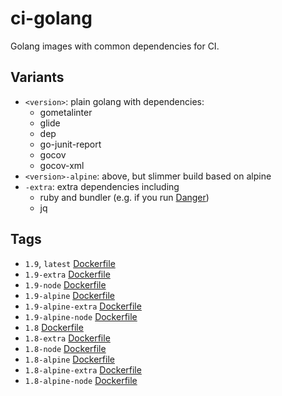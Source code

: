 # ci-golang

Golang images with common dependencies for CI.

## Variants
- `<version>`: plain golang with dependencies:
  - gometalinter
  - glide
  - dep
  - go-junit-report
  - gocov
  - gocov-xml
- `<version>-alpine`: above, but slimmer build based on alpine
- `-extra`: extra dependencies including
  - ruby and bundler (e.g. if you run [Danger](https://github.com/danger/danger))
  - jq

## Tags
- `1.9`, `latest` [Dockerfile](1.9/stretch/Dockerfile)
- `1.9-extra` [Dockerfile](1.9/extra/Dockerfile)
- `1.9-node` [Dockerfile](1.9/node/Dockerfile)
- `1.9-alpine` [Dockerfile](1.9/alpine/Dockerfile)
- `1.9-alpine-extra` [Dockerfile](1.9/alpine/extra/Dockerfile)
- `1.9-alpine-node` [Dockerfile](1.9/alpine/node/Dockerfile)
- `1.8` [Dockerfile](1.8/stretch/Dockerfile)
- `1.8-extra` [Dockerfile](1.8/extra/Dockerfile)
- `1.8-node` [Dockerfile](1.8/node/Dockerfile)
- `1.8-alpine` [Dockerfile](1.8/alpine/Dockerfile)
- `1.8-alpine-extra` [Dockerfile](1.8/alpine/extra/Dockerfile)
- `1.8-alpine-node` [Dockerfile](1.8/alpine/node/Dockerfile)
